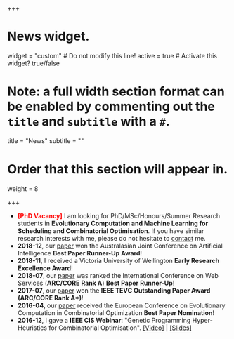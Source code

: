 +++
# News widget.

widget = "custom"  # Do not modify this line!
active = true  # Activate this widget? true/false

# Note: a full width section format can be enabled by commenting out the `title` and `subtitle` with a `#`.
title = "News"
subtitle = ""

# Order that this section will appear in.
weight = 8

+++

- <font color="red">**[PhD Vacancy]**</font> I am looking for PhD/MSc/Honours/Summer Research students in **Evolutionary Computation and Machine Learning for Scheduling and Combinatorial Optimisation**. If you have similar research interests with me, please do not hesitate to <a href="#contact">contact</a> me.
- **2018-12**, our [paper](https://meiyi1986.github.io/publication/zhang-2018-genetic/) won the Australasian Joint Conference on Artificial Intelligence **Best Paper Runner-Up Award**!
- **2018-11**, I received a Victoria University of Wellington **Early Research Excellence Award**!
- **2018-07**, our [paper](https://meiyi1986.github.io/publication/da-2018-hybrid/) was ranked the International Conference on Web Services (**ARC/CORE Rank A**) **Best Paper Runner-Up**!
- **2017-07**, our [paper](https://meiyi1986.github.io/publication/omidvar-2014-cooperative/) won the **IEEE TEVC Outstanding Paper Award (ARC/CORE Rank A\*)**!
- **2016-04**, our [paper](https://meiyi1986.github.io/publication/da-2016-particle/) received the European Conference on Evolutionary Computation in Combinatorial Optimization **Best Paper Nomination**!
- **2016-12**, I gave a **IEEE CIS Webinar**: "Genetic Programming Hyper-Heuristics for Combinatorial Optimisation". <a href="https://ieeetv.ieee.org/ieeetv-specials/genetic-programming-hyper-heuristics-for-combinatorial-optimisation-yi-mei-cis-webinar">[Video]</a> | <a href="IEEEWebinar.pptx">[Slides]</a>
